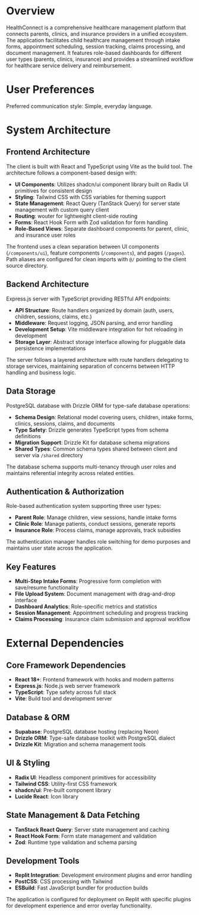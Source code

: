 # Overview

HealthConnect is a comprehensive healthcare management platform that connects parents, clinics, and insurance providers in a unified ecosystem. The application facilitates child healthcare management through intake forms, appointment scheduling, session tracking, claims processing, and document management. It features role-based dashboards for different user types (parents, clinics, insurance) and provides a streamlined workflow for healthcare service delivery and reimbursement.

# User Preferences

Preferred communication style: Simple, everyday language.

# System Architecture

## Frontend Architecture
The client is built with React and TypeScript using Vite as the build tool. The architecture follows a component-based design with:

- **UI Components**: Utilizes shadcn/ui component library built on Radix UI primitives for consistent design
- **Styling**: Tailwind CSS with CSS variables for theming support
- **State Management**: React Query (TanStack Query) for server state management with custom query client
- **Routing**: wouter for lightweight client-side routing
- **Forms**: React Hook Form with Zod validation for form handling
- **Role-Based Views**: Separate dashboard components for parent, clinic, and insurance user roles

The frontend uses a clean separation between UI components (`/components/ui`), feature components (`/components`), and pages (`/pages`). Path aliases are configured for clean imports with `@/` pointing to the client source directory.

## Backend Architecture
Express.js server with TypeScript providing RESTful API endpoints:

- **API Structure**: Route handlers organized by domain (auth, users, children, sessions, claims, etc.)
- **Middleware**: Request logging, JSON parsing, and error handling
- **Development Setup**: Vite middleware integration for hot reloading in development
- **Storage Layer**: Abstract storage interface allowing for pluggable data persistence implementations

The server follows a layered architecture with route handlers delegating to storage services, maintaining separation of concerns between HTTP handling and business logic.

## Data Storage
PostgreSQL database with Drizzle ORM for type-safe database operations:

- **Schema Design**: Relational model covering users, children, intake forms, clinics, sessions, claims, and documents
- **Type Safety**: Drizzle generates TypeScript types from schema definitions
- **Migration Support**: Drizzle Kit for database schema migrations
- **Shared Types**: Common schema types shared between client and server via `/shared` directory

The database schema supports multi-tenancy through user roles and maintains referential integrity across related entities.

## Authentication & Authorization
Role-based authentication system supporting three user types:

- **Parent Role**: Manage children, view sessions, handle intake forms
- **Clinic Role**: Manage patients, conduct sessions, generate reports
- **Insurance Role**: Process claims, manage approvals, track subsidies

The authentication manager handles role switching for demo purposes and maintains user state across the application.

## Key Features
- **Multi-Step Intake Forms**: Progressive form completion with save/resume functionality
- **File Upload System**: Document management with drag-and-drop interface
- **Dashboard Analytics**: Role-specific metrics and statistics
- **Session Management**: Appointment scheduling and progress tracking
- **Claims Processing**: Insurance claim submission and approval workflow

# External Dependencies

## Core Framework Dependencies
- **React 18+**: Frontend framework with hooks and modern patterns
- **Express.js**: Node.js web server framework
- **TypeScript**: Type safety across full stack
- **Vite**: Build tool and development server

## Database & ORM
- **Supabase**: PostgreSQL database hosting (replacing Neon)
- **Drizzle ORM**: Type-safe database toolkit with PostgreSQL dialect
- **Drizzle Kit**: Migration and schema management tools

## UI & Styling
- **Radix UI**: Headless component primitives for accessibility
- **Tailwind CSS**: Utility-first CSS framework
- **shadcn/ui**: Pre-built component library
- **Lucide React**: Icon library

## State Management & Data Fetching
- **TanStack React Query**: Server state management and caching
- **React Hook Form**: Form state management and validation
- **Zod**: Runtime type validation and schema parsing

## Development Tools
- **Replit Integration**: Development environment plugins and error handling
- **PostCSS**: CSS processing with Tailwind
- **ESBuild**: Fast JavaScript bundler for production builds

The application is configured for deployment on Replit with specific plugins for development experience and error overlay functionality.